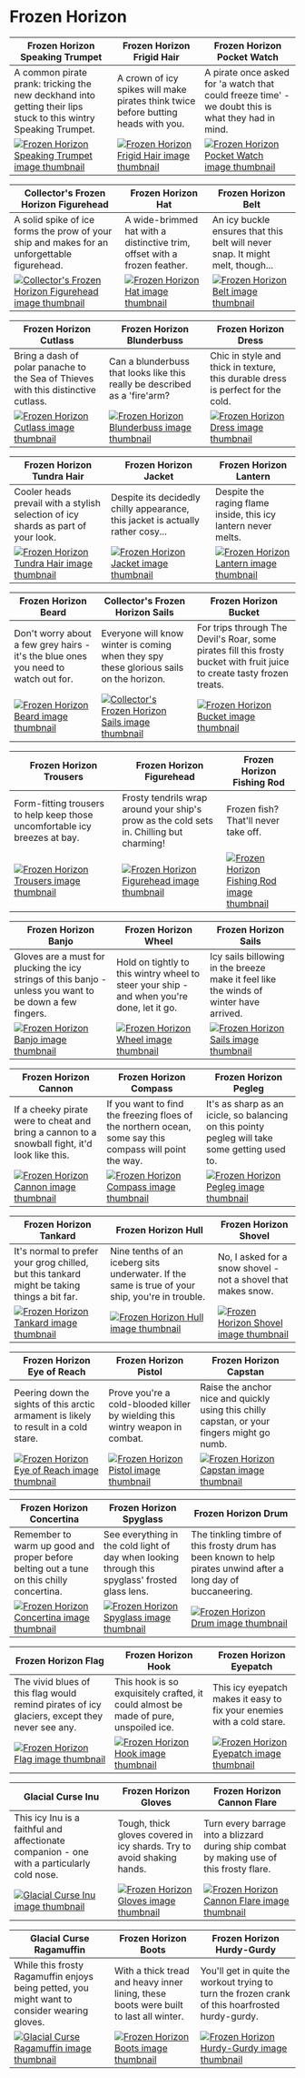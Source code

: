# Frozen Horizon

| Frozen Horizon Speaking Trumpet | Frozen Horizon Frigid Hair | Frozen Horizon Pocket Watch |
| ------------------------------- | -------------------------- | --------------------------- |
| A common pirate prank: tricking the new deckhand into getting their lips stuck to this wintry Speaking Trumpet. | A crown of icy spikes will make pirates think twice before butting heads with you. | A pirate once asked for 'a watch that could freeze time' - we doubt this is what they had in mind. |
| [![Frozen Horizon Speaking Trumpet image thumbnail](https://seaofthieves.wiki.gg/images/2/2f/Frozen_Horizon_Speaking_Trumpet.png)](https://seaofthieves.wiki.gg/wiki/Frozen_Horizon_Speaking_Trumpet) | [![Frozen Horizon Frigid Hair image thumbnail](https://seaofthieves.wiki.gg/images/0/03/Frozen_Horizon_Frigid_Hair.png)](https://seaofthieves.wiki.gg/wiki/Frozen_Horizon_Frigid_Hair) | [![Frozen Horizon Pocket Watch image thumbnail](https://seaofthieves.wiki.gg/images/e/ec/Frozen_Horizon_Pocket_Watch.png)](https://seaofthieves.wiki.gg/wiki/Frozen_Horizon_Pocket_Watch) |

| Collector's Frozen Horizon Figurehead | Frozen Horizon Hat | Frozen Horizon Belt |
| ------------------------------------- | ------------------ | ------------------- |
| A solid spike of ice forms the prow of your ship and makes for an unforgettable figurehead. | A wide-brimmed hat with a distinctive trim, offset with a frozen feather. | An icy buckle ensures that this belt will never snap. It might melt, though... |
| [![Collector's Frozen Horizon Figurehead image thumbnail](https://seaofthieves.wiki.gg/images/b/be/Collector%27s_Frozen_Horizon_Figurehead.png)](https://seaofthieves.wiki.gg/wiki/Collector's_Frozen_Horizon_Figurehead) | [![Frozen Horizon Hat image thumbnail](https://seaofthieves.wiki.gg/images/d/de/Frozen_Horizon_Hat.png)](https://seaofthieves.wiki.gg/wiki/Frozen_Horizon_Hat) | [![Frozen Horizon Belt image thumbnail](https://seaofthieves.wiki.gg/images/3/3c/Frozen_Horizon_Belt.png)](https://seaofthieves.wiki.gg/wiki/Frozen_Horizon_Belt) |

| Frozen Horizon Cutlass | Frozen Horizon Blunderbuss | Frozen Horizon Dress |
| ---------------------- | -------------------------- | -------------------- |
| Bring a dash of polar panache to the Sea of Thieves with this distinctive cutlass. | Can a blunderbuss that looks like this really be described as a 'fire'arm? | Chic in style and thick in texture, this durable dress is perfect for the cold. |
| [![Frozen Horizon Cutlass image thumbnail](https://seaofthieves.wiki.gg/images/c/cb/Frozen_Horizon_Cutlass.png)](https://seaofthieves.wiki.gg/wiki/Frozen_Horizon_Cutlass) | [![Frozen Horizon Blunderbuss image thumbnail](https://seaofthieves.wiki.gg/images/5/59/Frozen_Horizon_Blunderbuss.png)](https://seaofthieves.wiki.gg/wiki/Frozen_Horizon_Blunderbuss) | [![Frozen Horizon Dress image thumbnail](https://seaofthieves.wiki.gg/images/1/1c/Frozen_Horizon_Dress.png)](https://seaofthieves.wiki.gg/wiki/Frozen_Horizon_Dress) |

| Frozen Horizon Tundra Hair | Frozen Horizon Jacket | Frozen Horizon Lantern |
| -------------------------- | --------------------- | ---------------------- |
| Cooler heads prevail with a stylish selection of icy shards as part of your look. | Despite its decidedly chilly appearance, this jacket is actually rather cosy... | Despite the raging flame inside, this icy lantern never melts. |
| [![Frozen Horizon Tundra Hair image thumbnail](https://seaofthieves.wiki.gg/images/d/dd/Frozen_Horizon_Tundra_Hair.png)](https://seaofthieves.wiki.gg/wiki/Frozen_Horizon_Tundra_Hair) | [![Frozen Horizon Jacket image thumbnail](https://seaofthieves.wiki.gg/images/6/63/Frozen_Horizon_Jacket.png)](https://seaofthieves.wiki.gg/wiki/Frozen_Horizon_Jacket) | [![Frozen Horizon Lantern image thumbnail](https://seaofthieves.wiki.gg/images/f/f0/Frozen_Horizon_Lantern.png)](https://seaofthieves.wiki.gg/wiki/Frozen_Horizon_Lantern) |

| Frozen Horizon Beard | Collector's Frozen Horizon Sails | Frozen Horizon Bucket |
| -------------------- | -------------------------------- | --------------------- |
| Don't worry about a few grey hairs - it's the blue ones you need to watch out for. | Everyone will know winter is coming when they spy these glorious sails on the horizon. | For trips through The Devil's Roar, some pirates fill this frosty bucket with fruit juice to create tasty frozen treats. |
| [![Frozen Horizon Beard image thumbnail](https://seaofthieves.wiki.gg/images/b/b3/Frozen_Horizon_Beard.png)](https://seaofthieves.wiki.gg/wiki/Frozen_Horizon_Beard) | [![Collector's Frozen Horizon Sails image thumbnail](https://seaofthieves.wiki.gg/images/5/53/Collector%27s_Frozen_Horizon_Sails.png)](https://seaofthieves.wiki.gg/wiki/Collector's_Frozen_Horizon_Sails) | [![Frozen Horizon Bucket image thumbnail](https://seaofthieves.wiki.gg/images/7/70/Frozen_Horizon_Bucket.png)](https://seaofthieves.wiki.gg/wiki/Frozen_Horizon_Bucket) |

| Frozen Horizon Trousers | Frozen Horizon Figurehead | Frozen Horizon Fishing Rod |
| ----------------------- | ------------------------- | -------------------------- |
| Form-fitting trousers to help keep those uncomfortable icy breezes at bay. | Frosty tendrils wrap around your ship's prow as the cold sets in. Chilling but charming! | Frozen fish? That'll never take off. |
| [![Frozen Horizon Trousers image thumbnail](https://seaofthieves.wiki.gg/images/f/f1/Frozen_Horizon_Trousers.png)](https://seaofthieves.wiki.gg/wiki/Frozen_Horizon_Trousers) | [![Frozen Horizon Figurehead image thumbnail](https://seaofthieves.wiki.gg/images/7/7c/Frozen_Horizon_Figurehead.png)](https://seaofthieves.wiki.gg/wiki/Frozen_Horizon_Figurehead) | [![Frozen Horizon Fishing Rod image thumbnail](https://seaofthieves.wiki.gg/images/d/db/Frozen_Horizon_Fishing_Rod.png)](https://seaofthieves.wiki.gg/wiki/Frozen_Horizon_Fishing_Rod) |

| Frozen Horizon Banjo | Frozen Horizon Wheel | Frozen Horizon Sails |
| -------------------- | -------------------- | -------------------- |
| Gloves are a must for plucking the icy strings of this banjo - unless you want to be down a few fingers. | Hold on tightly to this wintry wheel to steer your ship - and when you're done, let it go. | Icy sails billowing in the breeze make it feel like the winds of winter have arrived. |
| [![Frozen Horizon Banjo image thumbnail](https://seaofthieves.wiki.gg/images/b/b5/Frozen_Horizon_Banjo.png)](https://seaofthieves.wiki.gg/wiki/Frozen_Horizon_Banjo) | [![Frozen Horizon Wheel image thumbnail](https://seaofthieves.wiki.gg/images/9/91/Frozen_Horizon_Wheel.png)](https://seaofthieves.wiki.gg/wiki/Frozen_Horizon_Wheel) | [![Frozen Horizon Sails image thumbnail](https://seaofthieves.wiki.gg/images/c/c9/Frozen_Horizon_Sails.png)](https://seaofthieves.wiki.gg/wiki/Frozen_Horizon_Sails) |

| Frozen Horizon Cannon | Frozen Horizon Compass | Frozen Horizon Pegleg |
| --------------------- | ---------------------- | --------------------- |
| If a cheeky pirate were to cheat and bring a cannon to a snowball fight, it'd look like this. | If you want to find the freezing floes of the northern ocean, some say this compass will point the way. | It's as sharp as an icicle, so balancing on this pointy pegleg will take some getting used to. |
| [![Frozen Horizon Cannon image thumbnail](https://seaofthieves.wiki.gg/images/6/66/Frozen_Horizon_Cannon.png)](https://seaofthieves.wiki.gg/wiki/Frozen_Horizon_Cannon) | [![Frozen Horizon Compass image thumbnail](https://seaofthieves.wiki.gg/images/4/4f/Frozen_Horizon_Compass.png)](https://seaofthieves.wiki.gg/wiki/Frozen_Horizon_Compass) | [![Frozen Horizon Pegleg image thumbnail](https://seaofthieves.wiki.gg/images/c/ce/Frozen_Horizon_Pegleg.png)](https://seaofthieves.wiki.gg/wiki/Frozen_Horizon_Pegleg) |

| Frozen Horizon Tankard | Frozen Horizon Hull | Frozen Horizon Shovel |
| ---------------------- | ------------------- | --------------------- |
| It's normal to prefer your grog chilled, but this tankard might be taking things a bit far. | Nine tenths of an iceberg sits underwater. If the same is true of your ship, you're in trouble. | No, I asked for a snow shovel - not a shovel that makes snow. |
| [![Frozen Horizon Tankard image thumbnail](https://seaofthieves.wiki.gg/images/f/f0/Frozen_Horizon_Tankard.png)](https://seaofthieves.wiki.gg/wiki/Frozen_Horizon_Tankard) | [![Frozen Horizon Hull image thumbnail](https://seaofthieves.wiki.gg/images/5/5a/Frozen_Horizon_Hull.png)](https://seaofthieves.wiki.gg/wiki/Frozen_Horizon_Hull) | [![Frozen Horizon Shovel image thumbnail](https://seaofthieves.wiki.gg/images/c/cf/Frozen_Horizon_Shovel.png)](https://seaofthieves.wiki.gg/wiki/Frozen_Horizon_Shovel) |

| Frozen Horizon Eye of Reach | Frozen Horizon Pistol | Frozen Horizon Capstan |
| --------------------------- | --------------------- | ---------------------- |
| Peering down the sights of this arctic armament is likely to result in a cold stare. | Prove you're a cold-blooded killer by wielding this wintry weapon in combat. | Raise the anchor nice and quickly using this chilly capstan, or your fingers might go numb. |
| [![Frozen Horizon Eye of Reach image thumbnail](https://seaofthieves.wiki.gg/images/4/48/Frozen_Horizon_Eye_of_Reach.png)](https://seaofthieves.wiki.gg/wiki/Frozen_Horizon_Eye_of_Reach) | [![Frozen Horizon Pistol image thumbnail](https://seaofthieves.wiki.gg/images/a/a7/Frozen_Horizon_Pistol.png)](https://seaofthieves.wiki.gg/wiki/Frozen_Horizon_Pistol) | [![Frozen Horizon Capstan image thumbnail](https://seaofthieves.wiki.gg/images/6/62/Frozen_Horizon_Capstan.png)](https://seaofthieves.wiki.gg/wiki/Frozen_Horizon_Capstan) |

| Frozen Horizon Concertina | Frozen Horizon Spyglass | Frozen Horizon Drum |
| ------------------------- | ----------------------- | ------------------- |
| Remember to warm up good and proper before belting out a tune on this chilly concertina. | See everything in the cold light of day when looking through this spyglass' frosted glass lens. | The tinkling timbre of this frosty drum has been known to help pirates unwind after a long day of buccaneering. |
| [![Frozen Horizon Concertina image thumbnail](https://seaofthieves.wiki.gg/images/a/a6/Frozen_Horizon_Concertina.png)](https://seaofthieves.wiki.gg/wiki/Frozen_Horizon_Concertina) | [![Frozen Horizon Spyglass image thumbnail](https://seaofthieves.wiki.gg/images/b/b2/Frozen_Horizon_Spyglass.png)](https://seaofthieves.wiki.gg/wiki/Frozen_Horizon_Spyglass) | [![Frozen Horizon Drum image thumbnail](https://seaofthieves.wiki.gg/images/7/7a/Frozen_Horizon_Drum.png)](https://seaofthieves.wiki.gg/wiki/Frozen_Horizon_Drum) |

| Frozen Horizon Flag | Frozen Horizon Hook | Frozen Horizon Eyepatch |
| ------------------- | ------------------- | ----------------------- |
| The vivid blues of this flag would remind pirates of icy glaciers, except they never see any. | This hook is so exquisitely crafted, it could almost be made of pure, unspoiled ice. | This icy eyepatch makes it easy to fix your enemies with a cold stare. |
| [![Frozen Horizon Flag image thumbnail](https://seaofthieves.wiki.gg/images/d/db/Frozen_Horizon_Flag.png)](https://seaofthieves.wiki.gg/wiki/Frozen_Horizon_Flag) | [![Frozen Horizon Hook image thumbnail](https://seaofthieves.wiki.gg/images/7/74/Frozen_Horizon_Hook.png)](https://seaofthieves.wiki.gg/wiki/Frozen_Horizon_Hook) | [![Frozen Horizon Eyepatch image thumbnail](https://seaofthieves.wiki.gg/images/9/9b/Frozen_Horizon_Eyepatch.png)](https://seaofthieves.wiki.gg/wiki/Frozen_Horizon_Eyepatch) |

| Glacial Curse Inu | Frozen Horizon Gloves | Frozen Horizon Cannon Flare |
| ----------------- | --------------------- | --------------------------- |
| This icy Inu is a faithful and affectionate companion - one with a particularly cold nose. | Tough, thick gloves covered in icy shards. Try to avoid shaking hands. | Turn every barrage into a blizzard during ship combat by making use of this frosty flare. |
| [![Glacial Curse Inu image thumbnail](https://seaofthieves.wiki.gg/images/b/b3/Glacial_Curse_Inu.png)](https://seaofthieves.wiki.gg/wiki/Glacial_Curse_Inu) | [![Frozen Horizon Gloves image thumbnail](https://seaofthieves.wiki.gg/images/9/98/Frozen_Horizon_Gloves.png)](https://seaofthieves.wiki.gg/wiki/Frozen_Horizon_Gloves) | [![Frozen Horizon Cannon Flare image thumbnail](https://seaofthieves.wiki.gg/images/8/80/Frozen_Horizon_Cannon_Flare.png)](https://seaofthieves.wiki.gg/wiki/Frozen_Horizon_Cannon_Flare) |

| Glacial Curse Ragamuffin | Frozen Horizon Boots | Frozen Horizon Hurdy-Gurdy |
| ------------------------ | -------------------- | -------------------------- |
| While this frosty Ragamuffin enjoys being petted, you might want to consider wearing gloves. | With a thick tread and heavy inner lining, these boots were built to last all winter. | You'll get in quite the workout trying to turn the frozen crank of this hoarfrosted hurdy-gurdy. |
| [![Glacial Curse Ragamuffin image thumbnail](https://seaofthieves.wiki.gg/images/5/56/Glacial_Curse_Ragamuffin.png)](https://seaofthieves.wiki.gg/wiki/Glacial_Curse_Ragamuffin) | [![Frozen Horizon Boots image thumbnail](https://seaofthieves.wiki.gg/images/0/03/Frozen_Horizon_Boots.png)](https://seaofthieves.wiki.gg/wiki/Frozen_Horizon_Boots) | [![Frozen Horizon Hurdy-Gurdy image thumbnail](https://seaofthieves.wiki.gg/images/f/f4/Frozen_Horizon_Hurdy-Gurdy.png)](https://seaofthieves.wiki.gg/wiki/Frozen_Horizon_Hurdy-Gurdy) |
